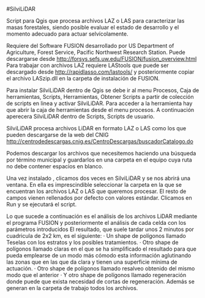 #SilviLiDAR

Script para Qgis que procesa archivos LAZ o LAS para caracterizar las masas forestales, siendo posible evaluar el estado de desarrollo y el momento adecuado para actuar selvícolamente.

Requiere del Software FUSION desarrollado por US Department of Agriculture, Forest Service, Pacific Northwest Research Station. Puede descargarse desde http://forsys.sefs.uw.edu/FUSION/fusion_overview.html
Para trabajar con archivos LAZ requiere LAStools que puede ser descargado desde http://rapidlasso.com/lastools/ y posteriormente copiar el archivo LASzip.dll en la carpeta de instalación de FUSION.

Para instalar SilviLiDAR dentro de Qgis se debe ir al menu Procesos, Caja de herramientas, Scripts, Herramientas, Obtener Scripts a partir de colección de scripts en linea y activar SilviLiDAR.
Para acceder a la herramienta hay que abrir la caja de herramientas desde el menu procesos. A continuación aperecera SilviLiDAR dentro de Scripts, Scripts de usuario.

SilviLiDAR procesa archivos LiDAR en formato LAZ o LAS como los que pueden descargarse de la web del CNIG
http://centrodedescargas.cnig.es/CentroDescargas/buscadorCatalogo.do

Podemos descargar los archivos que necesitemos haciendo una búsqueda por término municipal y guardarlos en una carpeta en el equipo cuya ruta no debe contener espacios en blanco.

Una vez instalado , clicamos dos veces en SilviLiDAR y se nos abrirá una ventana. En ella es imprescindible seleccionar la carpeta en la que se encuentran los archivos LAZ o LAS que queremos procesar.
El resto de campos vienen rellenados por defecto con valores estándar.
Clicamos en Run y se ejecutará el script.

Lo que sucede a continuación es el análisis de los archivos LiDAR mediante el programa FUSION y posteriormente el análisis de cada celda con los parámetros introducidos 
El resultado, que suele tardar unos 2 minutos por cuadricula de 2x2 km, es el siguiente:
· Un shape de polígonos llamado Teselas con los estratos y los posibles tratamientos.
· Otro shape de polígonos llamado claras en el que se ha simplificado el resultado para que pueda emplearse de un modo más cómodo esta información aglutinando las zonas que en las que da clara y tienen una superficie mínima de actuación.
· Otro shape de polígonos llamado resalveo obtenido del mismo modo que el anterior
· Y otro shape de polígonos llamado regeneración donde puede que exista necesidad de cortas de regeneración.
Además se generan en la carpeta de trabajo todos los archivos.
